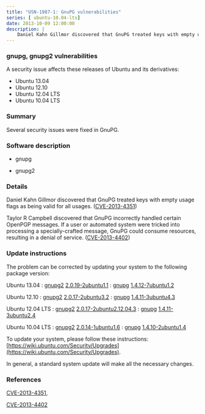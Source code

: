 ```yaml
---
title: "USN-1987-1: GnuPG vulnerabilities"
series: [ ubuntu-10.04-lts]
date: 2013-10-09 12:00:00
description: |
    Daniel Kahn Gillmor discovered that GnuPG treated keys with empty usage flags as being valid for all usages. ([CVE-2013-4351](http://people.ubuntu.com/~ubuntu-security/cve/CVE-2013-4351))
--- 
```

 
### gnupg, gnupg2 vulnerabilities

A security issue affects these releases of Ubuntu and its derivatives:

* Ubuntu 13.04
* Ubuntu 12.10
* Ubuntu 12.04 LTS
* Ubuntu 10.04 LTS

### Summary

Several security issues were fixed in GnuPG. 

### Software description

* gnupg 

* gnupg2 

### Details

Daniel Kahn Gillmor discovered that GnuPG treated keys with empty usage flags as being valid for all usages. ([CVE-2013-4351](http://people.ubuntu.com/~ubuntu-security/cve/CVE-2013-4351))

Taylor R Campbell discovered that GnuPG incorrectly handled certain OpenPGP messages. If a user or automated system were tricked into processing a specially-crafted message, GnuPG could consume resources, resulting in a denial of service. ([CVE-2013-4402](http://people.ubuntu.com/~ubuntu-security/cve/CVE-2013-4402)) 

### Update instructions

The problem can be corrected by updating your system to the following package version:

Ubuntu 13.04
 : [gnupg2](https://launchpad.net/ubuntu/+source/gnupg2) <span> [2.0.19-2ubuntu1.1](https://launchpad.net/ubuntu/+source/gnupg2/2.0.19-2ubuntu1.1) </span> 
 : [gnupg](https://launchpad.net/ubuntu/+source/gnupg) <span> [1.4.12-7ubuntu1.2](https://launchpad.net/ubuntu/+source/gnupg/1.4.12-7ubuntu1.2) </span> 

Ubuntu 12.10
 : [gnupg2](https://launchpad.net/ubuntu/+source/gnupg2) <span> [2.0.17-2ubuntu3.2](https://launchpad.net/ubuntu/+source/gnupg2/2.0.17-2ubuntu3.2) </span> 
 : [gnupg](https://launchpad.net/ubuntu/+source/gnupg) <span> [1.4.11-3ubuntu4.3](https://launchpad.net/ubuntu/+source/gnupg/1.4.11-3ubuntu4.3) </span> 

Ubuntu 12.04 LTS
 : [gnupg2](https://launchpad.net/ubuntu/+source/gnupg2) <span> [2.0.17-2ubuntu2.12.04.3](https://launchpad.net/ubuntu/+source/gnupg2/2.0.17-2ubuntu2.12.04.3) </span> 
 : [gnupg](https://launchpad.net/ubuntu/+source/gnupg) <span> [1.4.11-3ubuntu2.4](https://launchpad.net/ubuntu/+source/gnupg/1.4.11-3ubuntu2.4) </span> 

Ubuntu 10.04 LTS
 : [gnupg2](https://launchpad.net/ubuntu/+source/gnupg2) <span> [2.0.14-1ubuntu1.6](https://launchpad.net/ubuntu/+source/gnupg2/2.0.14-1ubuntu1.6) </span> 
 : [gnupg](https://launchpad.net/ubuntu/+source/gnupg) <span> [1.4.10-2ubuntu1.4](https://launchpad.net/ubuntu/+source/gnupg/1.4.10-2ubuntu1.4) </span> 

To update your system, please follow these instructions: [https://wiki.ubuntu.com/Security/Upgrades](https://wiki.ubuntu.com/Security/Upgrades).

In general, a standard system update will make all the necessary changes. 

### References

 [CVE-2013-4351](http://people.ubuntu.com/~ubuntu-security/cve/CVE-2013-4351), 

 [CVE-2013-4402](http://people.ubuntu.com/~ubuntu-security/cve/CVE-2013-4402)
 
